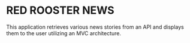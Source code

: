 # RED ROOSTER NEWS

This application retrieves various news stories from an API and displays them to the user utilizing an MVC architecture.
